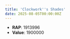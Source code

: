 ```yaml
---
title: 'Clockwork''s Shades'
date: 2025-08-05T00:00:00Z
---
```

- **RAP**: 1913996
- **Value**: 1900000
